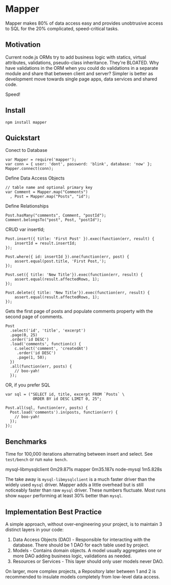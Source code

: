 # Mapper

Mapper makes 80% of data access easy and provides unobtrusive access
to SQL for the 20% complicated, speed-critical tasks.


## Motivation

Current node.js ORMs try to add business logic with statics,
virtual attributes, validations, pseudo-class inheritance. They're BLOATED.
Why have validations in the ORM when you could do validations in a separate
module and share that between client and server? Simpler is better as
development move towards single page apps, data services and shared code.

Speed!


## Install

    npm install mapper


## Quickstart

Conect to Database

    var Mapper = require('mapper');
    var conn = { user: 'dont', password: 'blink', database: 'now' };
    Mapper.connect(conn);

Define Data Access Objects

    // table name and optional primary key
    var Comment = Mapper.map("Comments")
      , Post = Mapper.map("Posts", "id");

Define Relationships

    Post.hasMany("comments", Comment, "postId");
    Comment.belongsTo("post", Post, "postId");

CRUD
    var insertId;

    Post.insert({ title: 'First Post' }).exec(function(err, result) {
        insertId = result.insertId;
    });

    Post.where({ id: insertId }).one(function(err, post) {
        assert.equal(post.title, 'First Post,');
    });

    Post.set({ title: 'New Title'}).exec(function(err, result) {
        assert.equal(result.affectedRows, 1);
    });

    Post.delete({ title: 'New Title'}).exec(function(err, result) {
        assert.equal(result.affectedRows, 1);
    });


Gets the first page of posts and populate comments property with
the second page of comments.

    Post
      .select('id', 'title', 'excerpt')
      .page(0, 25)
      .order('id DESC')
      .load('comments', function(c) {
        c.select('comment', 'createdAt')
         .order('id DESC')
         .page(1, 50);
      })
      .all(function(err, posts) {
        // boo-yah!
      });

OR, if you prefer SQL

    var sql = ("SELECT id, title, excerpt FROM `Posts` \
                ORDER BY id DESC LIMIT 0, 25";

    Post.all(sql, function(err, posts) {
      Post.load('comments').in(posts, function(err) {
        // boo-yah!
      });
    });


## Benchmarks

Time for 100,000 iterations alternating between insert and select. See `test/bench` or run `make bench`.

mysql-libmysqlclient    0m29.871s
mapper                  0m35.187s
node-mysql              1m5.828s

The take away is `mysql-libmysqlclient` is a much faster driver than the
widely used `mysql` driver. Mapper adds a little overhead but is still
noticeably faster than raw `mysql` driver. These numbers fluctuate.
Most runs show `mapper` performing at least 30% better than `mysql`.


## Implementation Best Practice

A simple approach, without over-engineering your project, is to maintain
3 distinct layers in your code:

1. Data Access Objects (DAO) - Responsible for interacting with the database.
   There should be 1 DAO for each table used by project.
2. Models - Contains domain objects. A model usually aggregates one or more DAO
   adding business logic, validations as needed.
3. Resources or Services - This layer should only user models never DAO.

On larger, more complex projects, a Repository later between 1 and 2 is
recommended to insulate models completely from low-level data access.
